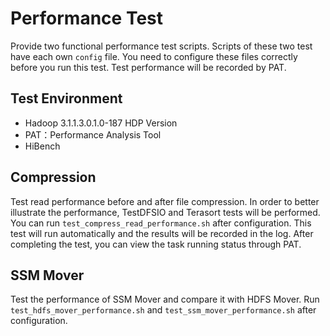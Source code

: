 # Performance Test
Provide two functional performance test scripts. Scripts of these two test have each own `config` file. You need to configure these files correctly before you run this test. Test performance will be recorded by PAT.

## Test Environment
- Hadoop 3.1.1.3.0.1.0-187 HDP Version
- PAT：Performance Analysis Tool
- HiBench

## Compression
Test read performance before and after file compression. In order to better illustrate the performance, TestDFSIO and Terasort tests will be performed.
You can run `test_compress_read_performance.sh` after configuration. This test will run automatically and the results will be recorded in the log. After completing the test, you can view the task running status through PAT.

## SSM Mover
Test the performance of SSM Mover and compare it with HDFS Mover. Run `test_hdfs_mover_performance.sh` and `test_ssm_mover_performance.sh` after configuration.
